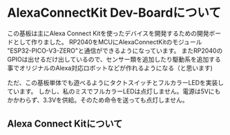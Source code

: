 # AlexaConnectKit Dev-Boardについて
この基板は主にAlexa Connect Kitを使ったデバイスを開発するための開発ボードとして作りました。
RP2040をMCUにAlexaConnectKitのモジュール "ESP32-PICO-V3-ZERO"と通信ができるようになっています。
またRP2040のGPIOは出せるだけ出しているので、センサー類を追加したり駆動系を追加する事でオリジナルのAlexa対応ロボットなどが作れるようになる（と思います)

ただ、この基板単体でも遊べるようにタクトスイッチとフルカラーLEDを実装しています。
しかし、私のミスでフルカラーLEDは点灯しません。電源は5Vにもかかわらず、3.3Vを供給。そのため命令を送っても点灯しません。

## Alexa Connect Kitについて
